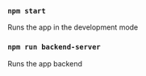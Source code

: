 ### `npm start`
Runs the app in the development mode
### `npm run backend-server`
Runs the app backend